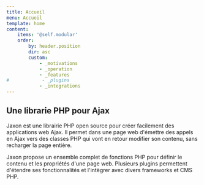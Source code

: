 ```yaml
---
title: Accueil
menu: Accueil
template: home
content:
    items: '@self.modular'
    order:
        by: header.position
        dir: asc
        custom:
            - _motivations
            - _operation
            - _features
#            - _plugins
            - _integrations
---
```


## Une librarie PHP pour Ajax

Jaxon est une librairie PHP open source pour créer facilement des applications web Ajax.
Il permet dans une page web d'émettre des appels en Ajax vers des classes PHP qui vont en retour modifier son contenu, sans recharger la page entière.

Jaxon propose un ensemble complet de fonctions PHP pour définir le contenu et les propriétés d'une page web.
Plusieurs plugins permettent d'étendre ses fonctionnalités et l'intègrer avec divers frameworks et CMS PHP.
